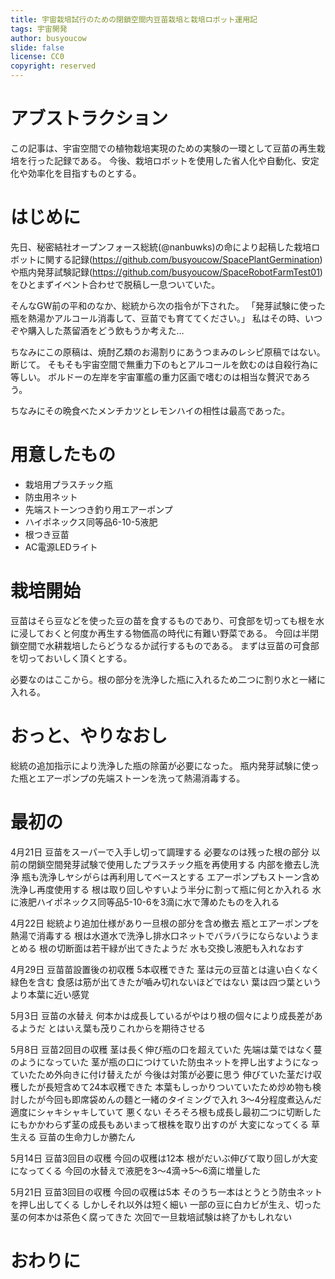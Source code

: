 ```yaml
---
title: 宇宙栽培試行のための閉鎖空間内豆苗栽培と栽培ロボット運用記
tags: 宇宙開発
author: busyoucow
slide: false
license: CC0
copyright: reserved
---
```



<div class="page"/>

# アブストラクション
この記事は、宇宙空間での植物栽培実現のための実験の一環として豆苗の再生栽培を行った記録である。
今後、栽培ロボットを使用した省人化や自動化、安定化や効率化を目指すものとする。

# はじめに
先日、秘密結社オープンフォース総統(@nanbuwks)の命により起稿した栽培ロボットに関する記録(https://github.com/busyoucow/SpacePlantGermination)や瓶内発芽試験記録(https://github.com/busyoucow/SpaceRobotFarmTest01)をひとまずイベント合わせで脱稿し一息ついていた。

そんなGW前の平和のなか、総統から次の指令が下された。
「発芽試験に使った瓶を熱湯かアルコール消毒して、豆苗でも育ててください。」
私はその時、いつぞや購入した蒸留酒をどう飲もうか考えた…

ちなみにこの原稿は、焼酎乙類のお湯割りにあうつまみのレシピ原稿ではない。断じて。
そもそも宇宙空間で無重力下のもとアルコールを飲むのは自殺行為に等しい。
ボルドーの左岸を宇宙軍艦の重力区画で嗜むのは相当な贅沢であろう。

ちなみにその晩食べたメンチカツとレモンハイの相性は最高であった。

# 用意したもの
- 栽培用プラスチック瓶
- 防虫用ネット
- 先端ストーンつき釣り用エアーポンプ
- ハイポネックス同等品6-10-5液肥
- 根つき豆苗
- AC電源LEDライト

# 栽培開始
豆苗はそら豆などを使った豆の苗を食するものであり、可食部を切っても根を水に浸しておくと何度か再生する物価高の時代に有難い野菜である。
今回は半閉鎖空間で水耕栽培したらどうなるか試行するものである。
まずは豆苗の可食部を切っておいしく頂くとする。

必要なのはここから。根の部分を洗浄した瓶に入れるため二つに割り水と一緒に入れる。

# おっと、やりなおし
総統の追加指示により洗浄した瓶の除菌が必要になった。
瓶内発芽試験に使った瓶とエアーポンプの先端ストーンを洗って熱湯消毒する。

# 最初の

4月21日 豆苗をスーパーで入手し切って調理する 
必要なのは残った根の部分
以前の閉鎖空間発芽試験で使用したプラスチック瓶を再使用する
内部を撤去し洗浄 瓶も洗浄しヤシがらは再利用してベースとする
エアーポンプもストーン含め洗浄し再度使用する
根は取り回しやすいよう半分に割って瓶に何とか入れる
水に液肥ハイポネックス同等品5-10-6を3滴に水で薄めたものを入れる

4月22日 総統より追加仕様があり一旦根の部分を含め撤去
瓶とエアーポンプを熱湯で消毒する
根は水道水で洗浄し排水口ネットでバラバラにならないようまとめる
根の切断面は若干緑が出てきたようだ
水も交換し液肥も入れなおす

4月29日 豆苗苗設置後の初収穫
5本収穫できた
茎は元の豆苗とは違い白くなく緑色を含む
食感は筋が出てきたが嚙み切れないほどではない
葉は四つ葉というより本葉に近い感覚

5月3日 豆苗の水替え
何本かは成長しているがやはり根の個々により成長差があるようだ
とはいえ葉も茂りこれからを期待させる

5月8日 豆苗2回目の収穫
茎は長く伸び瓶の口を超えていた 先端は葉ではなく蔓のようになっていた
茎が瓶の口につけていた防虫ネットを押し出すようになっていたため外向きに付け替えたが
今後は対策が必要に思う
伸びていた茎だけ収穫したが長短含めて24本収穫できた
本葉もしっかりついていたため炒め物も検討したが今回も即席袋めんの麵と一緒のタイミングで入れ
3～4分程度煮込んだ 適度にシャキシャキしていて 悪くない
そろそろ根も成長し最初二つに切断したにもかかわらず茎の成長もあいまって根株を取り出すのが
大変になってくる 草生える
豆苗の生命力しか勝たん

5月14日 豆苗3回目の収穫
今回の収穫は12本
根がだいぶ伸びて取り回しが大変になってくる
今回の水替えで液肥を3～4滴→5～6滴に増量した

5月21日 豆苗3回目の収穫
今回の収穫は5本
そのうち一本はとうとう防虫ネットを押し出してくる
しかしそれ以外は短く細い
一部の豆に白カビが生え、切った茎の何本かは茶色く腐ってきた
次回で一旦栽培試験は終了かもしれない



# おわりに

